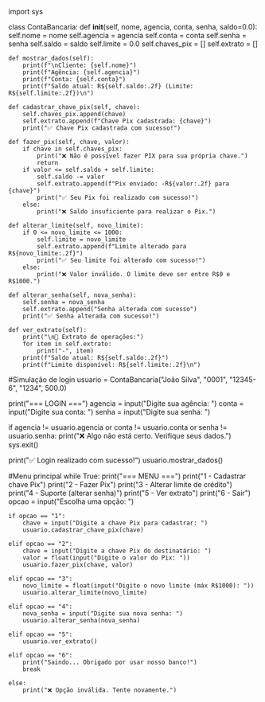 import sys

class ContaBancaria:
    def __init__(self, nome, agencia, conta, senha, saldo=0.0):
        self.nome = nome
        self.agencia = agencia
        self.conta = conta
        self.senha = senha
        self.saldo = saldo
        self.limite = 0.0
        self.chaves_pix = []
        self.extrato = []

    def mostrar_dados(self):
        print(f"\nCliente: {self.nome}")
        print(f"Agência: {self.agencia}")
        print(f"Conta: {self.conta}")
        print(f"Saldo atual: R${self.saldo:.2f} (Limite: R${self.limite:.2f})\n")

    def cadastrar_chave_pix(self, chave):
        self.chaves_pix.append(chave)
        self.extrato.append(f"Chave Pix cadastrada: {chave}")
        print("✅ Chave Pix cadastrada com sucesso!")

    def fazer_pix(self, chave, valor):
        if chave in self.chaves_pix:
            print("❌ Não é possível fazer PIX para sua própria chave.")
            return
        if valor <= self.saldo + self.limite:
            self.saldo -= valor
            self.extrato.append(f"Pix enviado: -R${valor:.2f} para {chave}")
            print("✅ Seu Pix foi realizado com sucesso!")
        else:
            print("❌ Saldo insuficiente para realizar o Pix.")

    def alterar_limite(self, novo_limite):
        if 0 <= novo_limite <= 1000:
            self.limite = novo_limite
            self.extrato.append(f"Limite alterado para R${novo_limite:.2f}")
            print("✅ Seu limite foi alterado com sucesso!")
        else:
            print("❌ Valor inválido. O limite deve ser entre R$0 e R$1000.")

    def alterar_senha(self, nova_senha):
        self.senha = nova_senha
        self.extrato.append("Senha alterada com sucesso")
        print("✅ Senha alterada com sucesso!")

    def ver_extrato(self):
        print("\n📜 Extrato de operações:")
        for item in self.extrato:
            print("-", item)
        print(f"Saldo atual: R${self.saldo:.2f}")
        print(f"Limite disponível: R${self.limite:.2f}\n")


#Simulação de login
usuario = ContaBancaria("João Silva", "0001", "12345-6", "1234", 500.0)

print("=== LOGIN ===")
agencia = input("Digite sua agência: ")
conta = input("Digite sua conta: ")
senha = input("Digite sua senha: ")

if agencia != usuario.agencia or conta != usuario.conta or senha != usuario.senha:
    print("❌ Algo não está certo. Verifique seus dados.")
    sys.exit()

print("✅ Login realizado com sucesso!")
usuario.mostrar_dados()

#Menu principal
while True:
    print("=== MENU ===")
    print("1 - Cadastrar chave Pix")
    print("2 - Fazer Pix")
    print("3 - Alterar limite de crédito")
    print("4 - Suporte (alterar senha)")
    print("5 - Ver extrato")
    print("6 - Sair")
    opcao = input("Escolha uma opção: ")

    if opcao == "1":
        chave = input("Digite a chave Pix para cadastrar: ")
        usuario.cadastrar_chave_pix(chave)

    elif opcao == "2":
        chave = input("Digite a chave Pix do destinatário: ")
        valor = float(input("Digite o valor do Pix: "))
        usuario.fazer_pix(chave, valor)

    elif opcao == "3":
        novo_limite = float(input("Digite o novo limite (máx R$1000): "))
        usuario.alterar_limite(novo_limite)

    elif opcao == "4":
        nova_senha = input("Digite sua nova senha: ")
        usuario.alterar_senha(nova_senha)

    elif opcao == "5":
        usuario.ver_extrato()

    elif opcao == "6":
        print("Saindo... Obrigado por usar nosso banco!")
        break

    else:
        print("❌ Opção inválida. Tente novamente.")
